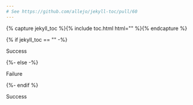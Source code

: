 ```yaml
---
# See https://github.com/allejo/jekyll-toc/pull/60
---
```


{% capture jekyll_toc %}{% include toc.html html="" %}{% endcapture %}

{% if jekyll_toc == "" -%}
  <p>Success</p>
{%- else -%}
  <p>Failure</p>
{%- endif %}

<!-- /// -->

<p>Success</p>
